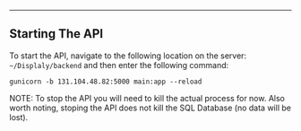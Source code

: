 -----------------
Starting The API
----------------

To start the API, navigate to the following location on the server: `~/Displaly/backend` and then enter the following command:

`gunicorn -b 131.104.48.82:5000 main:app --reload`

NOTE: To stop the API you will need to kill the actual process for now. Also worth noting, stoping the API does not kill the SQL Database (no data will be lost).
